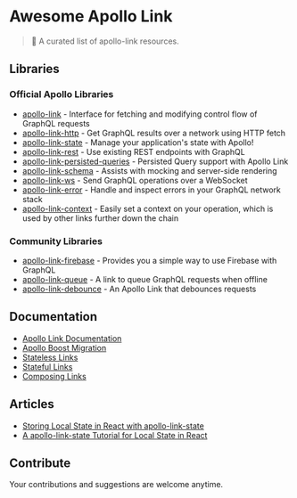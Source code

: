 # Awesome Apollo Link
> 🔗 A curated list of apollo-link resources.

## Libraries

### Official Apollo Libraries
- [apollo-link](https://github.com/apollographql/apollo-link) - Interface for fetching and modifying control flow of GraphQL requests
- [apollo-link-http](https://github.com/apollographql/apollo-link/tree/master/packages/apollo-link-http) - Get GraphQL results over a network using HTTP fetch
- [apollo-link-state](https://github.com/apollographql/apollo-link-state) - Manage your application's state with Apollo!
- [apollo-link-rest](https://github.com/apollographql/apollo-link-rest) - Use existing REST endpoints with GraphQL
- [apollo-link-persisted-queries](https://github.com/apollographql/apollo-link-persisted-queries) - Persisted Query support with Apollo Link
- [apollo-link-schema](https://github.com/apollographql/apollo-link/tree/master/packages/apollo-link-schema) - Assists with mocking and server-side rendering
- [apollo-link-ws](https://github.com/apollographql/apollo-link/tree/master/packages/apollo-link-ws) - Send GraphQL operations over a WebSocket
- [apollo-link-error](https://github.com/apollographql/apollo-link/tree/master/packages/apollo-link-error) - Handle and inspect errors in your GraphQL network stack
- [apollo-link-context](https://github.com/apollographql/apollo-link/tree/master/packages/apollo-link-context) - Easily set a context on your operation, which is used by other links further down the chain


### Community Libraries
- [apollo-link-firebase](https://github.com/Canner/apollo-link-firebase) - Provides you a simple way to use Firebase with GraphQL
- [apollo-link-queue](https://github.com/helfer/apollo-link-queue) - A link to queue GraphQL requests when offline
- [apollo-link-debounce](https://github.com/helfer/apollo-link-debounce) - An Apollo Link that debounces requests


## Documentation
- [Apollo Link Documentation](https://www.apollographql.com/docs/link/)  
- [Apollo Boost Migration](https://www.apollographql.com/docs/react/advanced/boost-migration.html)
- [Stateless Links](https://www.apollographql.com/docs/link/stateless.html)
- [Stateful Links](https://www.apollographql.com/docs/link/stateful.html)
- [Composing Links](https://www.apollographql.com/docs/link/composition.html)

## Articles
- [Storing Local State in React with apollo-link-state](https://hackernoon.com/storing-local-state-in-react-with-apollo-link-state-738f6ca45569)
- [A apollo-link-state Tutorial for Local State in React](https://www.robinwieruch.de/react-apollo-link-state-tutorial/)

## Contribute
Your contributions and suggestions are welcome anytime.


